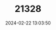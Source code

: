 ---
title: "21328"
category: "Taeromys arcuatus"
draft: false
date: 2024-02-22 13:03:50
languages:
  English: ["Salokko Rat", "Southeastern Mountain Taeromys"]
---
